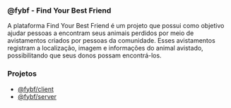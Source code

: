 ### @fybf - Find Your Best Friend
  
A plataforma Find Your Best Friend é um projeto que possui como objetivo ajudar pessoas a encontram seus animais perdidos por meio de avistamentos criados por pessoas da comunidade. Esses avistamentos registram a localização, imagem e informações do animal avistado, possibilitando que seus donos possam encontrá-los.

### Projetos

- [@fybf/client](https://github.com/FindYourBestFriend/client)
- [@fybf/server](https://github.com/FindYourBestFriend/server)
